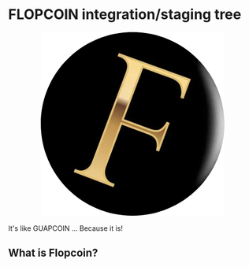 FLOPCOIN integration/staging tree
=====================================
<p align="center">
  <img src='https://raw.githubusercontent.com/Shinoa-Fores/Flopcoin/master/src/qt/res/icons/FLOPCOINAVATAR.png'></img>
</p>

It's like GUAPCOIN ... Because it is!

What is Flopcoin?
----------------
